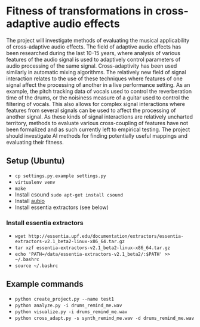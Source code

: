 # Fitness of transformations in cross-adaptive audio effects

The project will investigate methods of evaluating the musical applicability of cross-adaptive audio effects. The field of adaptive audio effects has been researched during the last 10-15 years, where analysis of various features of the audio signal is used to adaptively control parameters of audio processing of the same signal. Cross-adaptivity has been used similarly in automatic mixing algorithms. The relatively new field of signal interaction relates to the use of these techniques where features of one signal affect the processing of another in a live performance setting. As an example, the pitch tracking data of vocals used to control the reverberation time of the drums, or the noisiness measure of a guitar used to control the filtering of vocals. This also allows for complex signal interactions where features from several signals can be used to affect the processing of another signal. As these kinds of signal interactions are relatively uncharted territory, methods to evaluate various cross-coupling of features have not been formalized and as such currently left to empirical testing. The project should investigate AI methods for finding potentially useful mappings and evaluating their fitness.

## Setup (Ubuntu)

* `cp settings.py.example settings.py`
* `virtualenv venv`
* `make`
* Install csound `sudo apt-get install csound`
* Install [aubio](http://aubio.org/download)
* Install essentia extractors (see below)

### Install essentia extractors

* `wget http://essentia.upf.edu/documentation/extractors/essentia-extractors-v2.1_beta2-linux-x86_64.tar.gz`
* `tar xzf essentia-extractors-v2.1_beta2-linux-x86_64.tar.gz`
* `echo 'PATH=/data/essentia-extractors-v2.1_beta2/:$PATH' >> ~/.bashrc`
* `source ~/.bashrc`

## Example commands

* `python create_project.py --name test1`
* `python analyze.py -i drums_remind_me.wav`
* `python visualize.py -i drums_remind_me.wav`
* `python cross_adapt.py -s synth_remind_me.wav -d drums_remind_me.wav`
